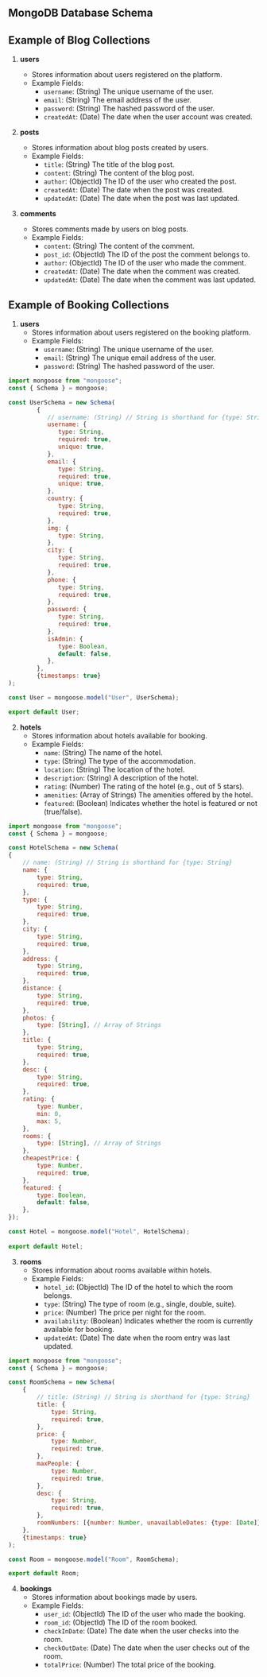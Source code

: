 ## MongoDB Database Schema

## Example of Blog Collections

1. **users**
    - Stores information about users registered on the platform.
    - Example Fields:
        - `username`: (String) The unique username of the user.
        - `email`: (String) The email address of the user.
        - `password`: (String) The hashed password of the user.
        - `createdAt`: (Date) The date when the user account was created.

2. **posts**
    - Stores information about blog posts created by users.
    - Example Fields:
        - `title`: (String) The title of the blog post.
        - `content`: (String) The content of the blog post.
        - `author`: (ObjectId) The ID of the user who created the post.
        - `createdAt`: (Date) The date when the post was created.
        - `updatedAt`: (Date) The date when the post was last updated.

3. **comments**
    - Stores comments made by users on blog posts.
    - Example Fields:
        - `content`: (String) The content of the comment.
        - `post_id`: (ObjectId) The ID of the post the comment belongs to.
        - `author`: (ObjectId) The ID of the user who made the comment.
        - `createdAt`: (Date) The date when the comment was created.
        - `updatedAt`: (Date) The date when the comment was last updated.


## Example of Booking Collections

1. **users**
    - Stores information about users registered on the booking platform.
    - Example Fields:
        - `username`: (String) The unique username of the user.
        - `email`: (String) The unique email address of the user.
        - `password`: (String) The hashed password of the user.

```javascript
import mongoose from "mongoose";
const { Schema } = mongoose;

const UserSchema = new Schema(
        {
           // username: (String) // String is shorthand for {type: String}
           username: {
              type: String,
              required: true,
              unique: true,
           },
           email: {
              type: String,
              required: true,
              unique: true,
           },
           country: {
              type: String,
              required: true,
           },
           img: {
              type: String,
           },
           city: {
              type: String,
              required: true,
           },
           phone: {
              type: String,
              required: true,
           },
           password: {
              type: String,
              required: true,
           },
           isAdmin: {
              type: Boolean,
              default: false,
           },
        },
        {timestamps: true}
);

const User = mongoose.model("User", UserSchema);

export default User;
```

2. **hotels**
    - Stores information about hotels available for booking.
    - Example Fields:
        - `name`: (String) The name of the hotel.
        - `type`: (String) The type of the accommodation.
        - `location`: (String) The location of the hotel.
        - `description`: (String) A description of the hotel.
        - `rating`: (Number) The rating of the hotel (e.g., out of 5 stars).
        - `amenities`: (Array of Strings) The amenities offered by the hotel.
        - `featured`: (Boolean) Indicates whether the hotel is featured or not (true/false).

```javascript
import mongoose from "mongoose";
const { Schema } = mongoose;

const HotelSchema = new Schema(
{
    // name: (String) // String is shorthand for {type: String}
    name: {
        type: String,
        required: true,
    },
    type: {
        type: String,
        required: true,
    },
    city: {
        type: String,
        required: true,
    },
    address: {
        type: String,
        required: true,
    },
    distance: {
        type: String,
        required: true,
    },
    photos: {
        type: [String], // Array of Strings
    },
    title: {
        type: String,
        required: true,
    },
    desc: {
        type: String,
        required: true,
    },
    rating: {
        type: Number,
        min: 0,
        max: 5,
    },
    rooms: {
        type: [String], // Array of Strings
    },
    cheapestPrice: {
        type: Number,
        required: true,
    },
    featured: {
        type: Boolean,
        default: false,
    },
});

const Hotel = mongoose.model("Hotel", HotelSchema);
        
export default Hotel;
```

3. **rooms**
    - Stores information about rooms available within hotels.
    - Example Fields:
        - `hotel_id`: (ObjectId) The ID of the hotel to which the room belongs.
        - `type`: (String) The type of room (e.g., single, double, suite).
        - `price`: (Number) The price per night for the room.
        - `availability`: (Boolean) Indicates whether the room is currently available for booking.
        - `updatedAt`: (Date) The date when the room entry was last updated.

```javascript
import mongoose from "mongoose";
const { Schema } = mongoose;

const RoomSchema = new Schema(
    {
        // title: (String) // String is shorthand for {type: String}
        title: {
            type: String,
            required: true,
        }, 
        price: {
            type: Number,
            required: true,
        },
        maxPeople: {
            type: Number,
            required: true,
        },
        desc: {
            type: String,
            required: true,
        },
        roomNumbers: [{number: Number, unavailableDates: {type: [Date]}}],
    },
    {timestamps: true}
);

const Room = mongoose.model("Room", RoomSchema);

export default Room;
```

4. **bookings**
    - Stores information about bookings made by users.
    - Example Fields:
        - `user_id`: (ObjectId) The ID of the user who made the booking.
        - `room_id`: (ObjectId) The ID of the room booked.
        - `checkInDate`: (Date) The date when the user checks into the room.
        - `checkOutDate`: (Date) The date when the user checks out of the room.
        - `totalPrice`: (Number) The total price of the booking.

